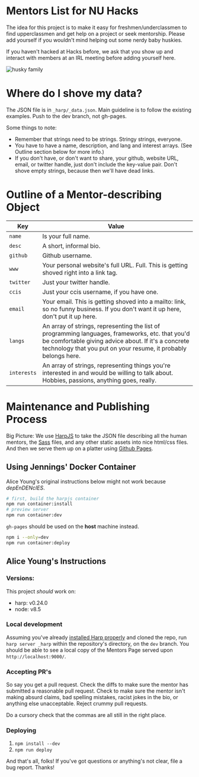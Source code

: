 # Mentors List for NU Hacks

The idea for this project is to make it easy for freshmen/underclassmen to find
upperclassmen and get help on a project or seek mentorship. Please add yourself
if you wouldn't mind helping out some nerdy baby huskies.

If you haven't hacked at Hacks before, we ask that you show up and interact with
members at an IRL meeting before adding yourself here.

![husky family](http://i.imgur.com/K9JnwQb.jpg)

# Where do I shove my data?

The JSON file is in `_harp/_data.json`. Main guideline is to follow the existing
examples. Push to the dev branch, not gh-pages.

Some things to note:
  * Remember that strings need to be strings. Stringy strings, everyone.
  * You have to have a name, description, and lang and interest arrays. (See
    Outline section below for more info.)
  * If you don't have, or don't want to share, your github, website URL, email,
    or twitter handle, just don't include the key-value pair. Don't shove empty
    strings, because then we'll have dead links.

# Outline of a Mentor-describing Object

| Key | Value |
| --- | ----- |
| `name` | Is your full name. |
| `desc` | A short, informal bio. |
| `github` | Github username. |
| `www` | Your personal website's full URL. Full. This is getting shoved right into a link tag. |
| `twitter` | Just your twitter handle. |
| `ccis` | Just your ccis username, if you have one. |
| `email` | Your email. This is getting shoved into a mailto: link, so no funny business. If you don't want it up here, don't put it up here. |
| `langs` | An array of strings, representing the list of programming languages, frameworks, etc. that you'd be comfortable giving advice about. If it's a concrete technology that you put on your resume, it probably belongs here. |
| `interests` | An array of strings, representing things you're interested in and would be willing to talk about. Hobbies, passions, anything goes, really. |

# Maintenance and Publishing Process

Big Picture: We use [HarpJS](http://harpjs.com) to take the JSON file describing
all the human mentors, the [Sass](http://sass-lang.com/) files, and any other
static assets into nice html/css files. And then we serve them up on a platter
using [Github Pages](https://pages.github.com/).

## Using Jennings' Docker Container

Alice Young's original instructions below might not work because *depEnDENcIES*.

```bash
# first, build the harpjs container
npm run container:install
# preview server
npm run container:dev
```

`gh-pages` should be used on the **host** machine instead.
```bash
npm i --only=dev
npm run container:deploy
```

## Alice Young's Instructions

### Versions:
This project _should_ work on:
* harp: v0.24.0
* node: v8.5

### Local development
Assuming you've already [installed Harp
properly](http://harpjs.com/docs/environment/install) and cloned the repo, run
`harp server _harp` within the repository's directory, on the `dev` branch. You
should be able to see a local copy of the Mentors Page served upon
`http://localhost:9000/`.

### Accepting PR's

So say you get a pull request. Check the diffs to make sure the mentor has
submitted a reasonable pull request. Check to make sure the mentor isn't making
absurd claims, bad spelling mistakes, racist jokes in the bio, or anything else
unacceptable. Reject crummy pull requests.

Do a cursory check that the commas are all still in the right place.

### Deploying
1. `npm install --dev`
2. `npm run deploy`

And that's all, folks! If you've got questions or anything's not clear, file a
bug report. Thanks!
